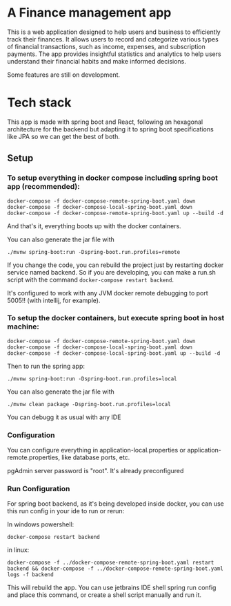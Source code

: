 # A Finance management app

This is a web application designed to help users and business to efficiently track their finances. 
It allows users to record and categorize various types of financial transactions, such as income, expenses, and subscription payments.
The app provides insightful statistics and analytics to help users understand their financial habits and make informed decisions.

Some features are still on development.

# Tech stack

This app is made with spring boot and React, following an hexagonal architecture for the backend but adapting it to 
spring boot specifications like JPA so we can get the best of both.

## Setup

### To setup everything in docker compose including spring boot app (recommended):
```
docker-compose -f docker-compose-remote-spring-boot.yaml down
docker-compose -f docker-compose-local-spring-boot.yaml down
docker-compose -f docker-compose-remote-spring-boot.yaml up --build -d
```

And that's it, everything boots up with the docker containers. 


You can also generate the jar file with
```
./mvnw spring-boot:run -Dspring-boot.run.profiles=remote
```

If you change the code, you can rebuild the project just by restarting docker service
named backend. So if you are developing, you can make a run.sh script with the command
`docker-compose restart backend`.

It's configured to work with any JVM docker remote debugging to port 5005!!
(with intellij, for example).


### To setup the docker containers, but execute spring boot in host machine:
```
docker-compose -f docker-compose-remote-spring-boot.yaml down
docker-compose -f docker-compose-local-spring-boot.yaml down
docker-compose -f docker-compose-local-spring-boot.yaml up --build -d
```

Then to run the spring app:
```
./mvnw spring-boot:run -Dspring-boot.run.profiles=local
```

You can also generate the jar file with
```
./mvnw clean package -Dspring-boot.run.profiles=local
```

You can debugg it as usual with any IDE

### Configuration
You can configure everything in application-local.properties or application-remote.properties,
like database ports, etc.

pgAdmin server password is "root". It's already preconfigured

### Run Configuration
For spring boot backend, as it's being developed inside docker, you can use this run config in your ide
to run or rerun:

In windows powershell:
```
docker-compose restart backend
```

in linux:
```
docker-compose -f ../docker-compose-remote-spring-boot.yaml restart backend && docker-compose -f ../docker-compose-remote-spring-boot.yaml logs -f backend
```
This will rebuild the app. You can use jetbrains IDE shell spring run config and place this command, or create a shell script manually and run it.
